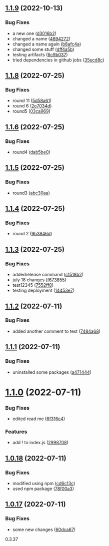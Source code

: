 ## [1.1.9](https://github.com/elaheabs/my-github-actions/compare/v1.1.8...v1.1.9) (2022-10-13)


### Bug Fixes

* a new one ([d3016b2](https://github.com/elaheabs/my-github-actions/commit/d3016b2c13baed028b58e6bc1e8793921471b079))
* changed a name ([4894272](https://github.com/elaheabs/my-github-actions/commit/48942722d646566e7f562483aad88ea8c32dd587))
* changed a name again ([b8afc4a](https://github.com/elaheabs/my-github-actions/commit/b8afc4abd273b4decabed7a35d250d62ddc9e042))
* changed some stuff ([dff4a5b](https://github.com/elaheabs/my-github-actions/commit/dff4a5b0600263908cedb8cdb9376a89d391ba6e))
* testing artifacts ([6c9b037](https://github.com/elaheabs/my-github-actions/commit/6c9b03756d8af8f42af1ae8e576bbc2593984c51))
* tried dependencies in github jobs ([35ecd8c](https://github.com/elaheabs/my-github-actions/commit/35ecd8caffc35bbcebee7f30f98753de0780a62e))

## [1.1.8](https://github.com/elaheabs/my-github-actions/compare/v1.1.7...v1.1.8) (2022-07-25)


### Bug Fixes

* round 11 ([5d58a61](https://github.com/elaheabs/my-github-actions/commit/5d58a614e8c3d18e6957cb48f056642578ae9dd7))
* round 6 ([2e7034d](https://github.com/elaheabs/my-github-actions/commit/2e7034d8fc41ed9472ba48b654ca45d17b526599))
* round5 ([03ca969](https://github.com/elaheabs/my-github-actions/commit/03ca969e296830ccd0944d3369f3d9faef5843f4))

## [1.1.6](https://github.com/elaheabs/my-github-actions/compare/v1.1.5...v1.1.6) (2022-07-25)


### Bug Fixes

* round4 ([dab5be0](https://github.com/elaheabs/my-github-actions/commit/dab5be0518a752b555ee660ee9cc7cdd0eff9cd1))

## [1.1.5](https://github.com/elaheabs/my-github-actions/compare/v1.1.4...v1.1.5) (2022-07-25)


### Bug Fixes

* round3 ([abc30aa](https://github.com/elaheabs/my-github-actions/commit/abc30aac2f08bb687e5f8c4eccee486a6376313d))

## [1.1.4](https://github.com/elaheabs/my-github-actions/compare/v1.1.3...v1.1.4) (2022-07-25)


### Bug Fixes

* round 2 ([9b3846d](https://github.com/elaheabs/my-github-actions/commit/9b3846dbc1e5f46dda6c00c8e47157ef05d03367))

## [1.1.3](https://github.com/elaheabs/my-github-actions/compare/v1.1.2...v1.1.3) (2022-07-25)


### Bug Fixes

* addedrelease command ([c1518b2](https://github.com/elaheabs/my-github-actions/commit/c1518b22c204007580e6894350ba24c8d589abf7))
* july 18 changes ([f673855](https://github.com/elaheabs/my-github-actions/commit/f673855d346981f813a1f514c31a120ebd6c2cb8))
* test12345 ([7552ff8](https://github.com/elaheabs/my-github-actions/commit/7552ff87c65226d9c62f6d6ddc4cacdc8111794c))
* testing deployment ([14453e7](https://github.com/elaheabs/my-github-actions/commit/14453e76cc16fa1a52d4a81154ced40bb091ea8c))

## [1.1.2](https://github.com/elaheabs/my-github-actions/compare/v1.1.1...v1.1.2) (2022-07-11)


### Bug Fixes

* added another comment to test ([7484a68](https://github.com/elaheabs/my-github-actions/commit/7484a68c68576dd124c307c3207f1e54c57d0699))

## [1.1.1](https://github.com/elaheabs/my-github-actions/compare/v1.1.0...v1.1.1) (2022-07-11)


### Bug Fixes

* uninstalled some packages ([a471444](https://github.com/elaheabs/my-github-actions/commit/a4714441f3c96f8ab3f0e200dda299dec4a196c6))

# [1.1.0](https://github.com/elaheabs/my-github-actions/compare/v1.0.18...v1.1.0) (2022-07-11)


### Bug Fixes

* edited read me ([6f316c4](https://github.com/elaheabs/my-github-actions/commit/6f316c43a9c50ebb036fd5b2adc4891131d5048b))


### Features

* add ! to index.js ([2998708](https://github.com/elaheabs/my-github-actions/commit/2998708e94c56f031f356706d4c4700747d079e3))

## [1.0.18](https://github.com/elaheabs/my-github-actions/compare/v1.0.17...v1.0.18) (2022-07-11)


### Bug Fixes

* modified using npm ([cd6c13c](https://github.com/elaheabs/my-github-actions/commit/cd6c13c85daebc1afd42f7286f80ea4cd7b4ae5c))
* used npm package ([78f00a3](https://github.com/elaheabs/my-github-actions/commit/78f00a384c22e371f5f0f8bc6692918837e44b00))

## [1.0.17](https://github.com/elaheabs/my-github-actions/compare/v1.0.16...v1.0.17) (2022-07-11)


### Bug Fixes

* some new changes ([60dca67](https://github.com/elaheabs/my-github-actions/commit/60dca6753856b50a58cb1e7a73383ada8444a36a))

0.3.37
